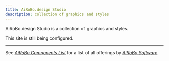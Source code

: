 ```yaml
---
title: AiRoBo.design Studio
description: collection of graphics and styles
---
```

AiRoBo.design Studio is a collection of graphics and styles.

This site is still being configured.

---
See [*AiRoBo Components List*](https://airobo.site) for a list of all offerings by [*AiRoBo Software*](https://airobo.software).

